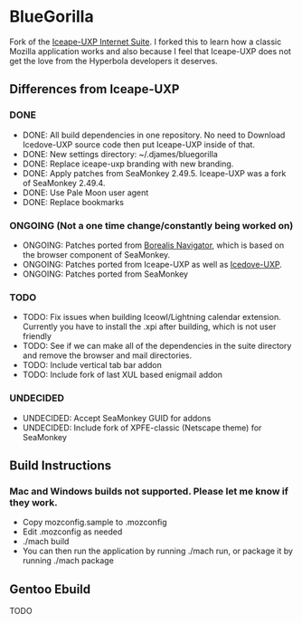 # BlueGorilla
Fork of the [Iceape-UXP Internet Suite](https://wiki.hyperbola.info/doku.php?id=en:project:iceape-uxp). I forked this to learn how a classic Mozilla application works and also because I feel that Iceape-UXP does not get the love from the Hyperbola developers it deserves.

## Differences from Iceape-UXP
### DONE
* DONE: All build dependencies in one repository. No need to Download Icedove-UXP source code then put Iceape-UXP inside of that.
* DONE: New settings directory: ~/.djames/bluegorilla
* DONE: Replace iceape-uxp branding with new branding.
* DONE: Apply patches from SeaMonkey 2.49.5. Iceape-UXP was a fork of SeaMonkey 2.49.4.
* DONE: Use Pale Moon user agent
* DONE: Replace bookmarks
### ONGOING (Not a one time change/constantly being worked on)
* ONGOING: Patches ported from [Borealis Navigator](https://github.com/binaryoutcast/binoc-central), which is based on the browser component of SeaMonkey.
* ONGOING: Patches ported from Iceape-UXP as well as [Icedove-UXP](https://wiki.hyperbola.info/doku.php?id=en:project:icedove-uxp).
* ONGOING: Patches ported from SeaMonkey
### TODO
* TODO: Fix issues when building Iceowl/Lightning calendar extension. Currently you have to install the .xpi after building, which is not user friendly
* TODO: See if we can make all of the dependencies in the suite directory and remove the browser and mail directories.
* TODO: Include vertical tab bar addon
* TODO: Include fork of last XUL based enigmail addon
### UNDECIDED
* UNDECIDED: Accept SeaMonkey GUID for addons
* UNDECIDED: Include fork of XPFE-classic (Netscape theme) for SeaMonkey

## Build Instructions
### Mac and Windows builds not supported. Please let me know if they work.
* Copy mozconfig.sample to .mozconfig
* Edit .mozconfig as needed
* ./mach build
* You can then run the application by running ./mach run, or package it by running ./mach package

## Gentoo Ebuild
TODO
